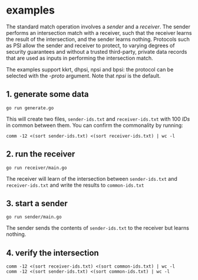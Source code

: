 # examples

The standard match operation involves a *sender* and a *receiver*. The sender performs an intersection match with a receiver, such that the receiver learns the result of the intersection, and the sender learns nothing. Protocols such as PSI allow the sender and receiver to  protect, to varying degrees of security guarantees and without a trusted third-party, private data records that are used as inputs in performing the intersection match.

The examples support kkrt, dhpsi, npsi and bpsi: the protocol can be selected with the *-proto* argument. Note that *npsi* is the default.

## 1. generate some data
`go run generate.go`

This will create two files, `sender-ids.txt` and `receiver-ids.txt` with 100 *IDs* in common between them. You can confirm the commonality by running:

`comm -12 <(sort sender-ids.txt) <(sort receiver-ids.txt) | wc -l`

## 2. run the receiver
`go run receiver/main.go`

The receiver will learn of the intersection between `sender-ids.txt` and `receiver-ids.txt` and write the results to `common-ids.txt`

## 3. start a sender
`go run sender/main.go`

The sender sends the contents of `sender-ids.txt` to the receiver but learns nothing.

## 4. verify the intersection
```
comm -12 <(sort receiver-ids.txt) <(sort common-ids.txt) | wc -l
comm -12 <(sort sender-ids.txt) <(sort common-ids.txt) | wc -l
```

